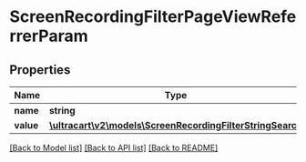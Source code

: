 # ScreenRecordingFilterPageViewReferrerParam

## Properties
Name | Type | Description | Notes
------------ | ------------- | ------------- | -------------
**name** | **string** |  | [optional] 
**value** | [**\ultracart\v2\models\ScreenRecordingFilterStringSearch**](ScreenRecordingFilterStringSearch.md) |  | [optional] 

[[Back to Model list]](../README.md#documentation-for-models) [[Back to API list]](../README.md#documentation-for-api-endpoints) [[Back to README]](../README.md)


